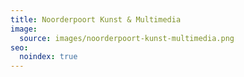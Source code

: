 ```yaml
---
title: Noorderpoort Kunst & Multimedia
image:
  source: images/noorderpoort-kunst-multimedia.png
seo:
  noindex: true
---
```

